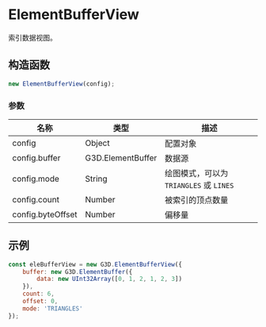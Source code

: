 # ElementBufferView

索引数据视图。

## 构造函数

```javascript
new ElementBufferView(config);
```

### 参数

| 名称              | 类型              | 描述                                    |
| ----------------- | ----------------- | --------------------------------------- |
| config            | Object            | 配置对象                                |
| config.buffer     | G3D.ElementBuffer | 数据源                                  |
| config.mode       | String            | 绘图模式，可以为 `TRIANGLES` 或 `LINES` |
| config.count      | Number            | 被索引的顶点数量                        |
| config.byteOffset | Number            | 偏移量                                  |

## 示例

```javascript
const eleBufferView = new G3D.ElementBufferView({
    buffer: new G3D.ElementBuffer({
        data: new UInt32Array([0, 1, 2, 1, 2, 3])
    }),
    count: 6,
    offset: 0,
    mode: 'TRIANGLES'
});
```
